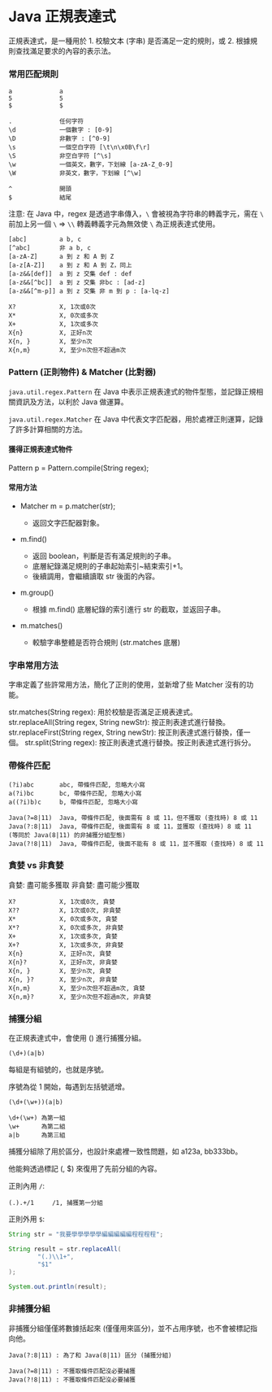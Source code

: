 # Java 正規表達式

正規表達式，是一種用於 1. 校驗文本 (字串) 是否滿足一定的規則，或 2. 根據規則查找滿足要求的內容的表示法。

### 常用匹配規則

```
a             a
5             5
$             $
```

```
.             任何字符
\d            一個數字 : [0-9]
\D            非數字 : [^0-9]
\s            一個空白字符 [\t\n\x0B\f\r]
\S            非空白字符 [^\s]
\w            一個英文，數字，下划線 [a-zA-Z_0-9]
\W            非英文，數字，下划線 [^\w]
```

```
^             開頭
$             結尾
```

注意: 在 Java 中，regex 是透過字串傳入，`\` 會被視為字符串的轉義字元，需在 `\` 前加上另一個 `\` => `\\` 轉義轉義字元為無效使 `\` 為正規表達式使用。

```
[abc]         a b, c
[^abc]        非 a b, c
[a-zA-Z]      a 到 z 和 A 到 Z
[a-z[A-Z]]    a 到 z 和 A 到 Z，同上
[a-z&&[def]]  a 到 z 交集 def : def
[a-z&&[^bc]]  a 到 z 交集 非bc : [ad-z]
[a-z&&[^m-p]] a 到 z 交集 非 m 到 p : [a-lq-z]
```

```
X?            X, 1次或0次
X*            X, 0次或多次
X+            X, 1次或多次
X{n}          X, 正好n次
X{n, }        X, 至少n次
X{n,m}        X, 至少n次但不超過m次
```

### Pattern (正則物件) & Matcher (比對器)

`java.util.regex.Pattern` 在 Java 中表示正規表達式的物件型態，並記錄正規相關資訊及方法，以利於 Java 做運算。

`java.util.regex.Matcher` 在 Java 中代表文字匹配器，用於處裡正則運算，記錄了許多計算相關的方法。

#### 獲得正規表達式物件

Pattern p = Pattern.compile(String regex);

#### 常用方法

- Matcher m = p.matcher(str);
  - 返回文字匹配器對象。
  
- m.find()
  - 返回 boolean，判斷是否有滿足規則的子串。
  - 底層紀錄滿足規則的子串起始索引~結束索引+1。
  - 後續調用，會繼續讀取 str 後面的內容。
- m.group()
  - 根據 m.find() 底層紀錄的索引進行 str 的截取，並返回子串。
- m.matches()
  - 較驗字串整體是否符合規則 (str.matches 底層)

### 字串常用方法

字串定義了些許常用方法，簡化了正則的使用，並新增了些 Matcher 沒有的功能。

str.matches(String regex): 用於校驗是否滿足正規表達式。
str.replaceAll(String regex, String newStr): 按正則表達式進行替換。
str.replaceFirst(String regex, String newStr): 按正則表達式進行替換，僅一個。
str.split(String regex): 按正則表達式進行替換。按正則表達式進行拆分。

### 帶條件匹配

```
(?i)abc       abc, 帶條件匹配, 忽略大小寫
a(?i)bc       bc, 帶條件匹配, 忽略大小寫
a((?i)b)c     b, 帶條件匹配, 忽略大小寫
```

```
Java(?=8|11)  Java, 帶條件匹配, 後面需有 8 或 11，但不獲取 (查找時) 8 或 11
Java(?:8|11)  Java, 帶條件匹配, 後面需有 8 或 11，並獲取 (查找時) 8 或 11 (等同於 Java(8|11) 的非捕獲分組型態)
Java(?!8|11)  Java, 帶條件匹配, 後面不能有 8 或 11，並不獲取 (查找時) 8 或 11
```

### 貪婪 vs 非貪婪

貪婪: 盡可能多獲取 
非貪婪: 盡可能少獲取

```
X?            X, 1次或0次, 貪婪
X??           X, 1次或0次, 非貪婪
X*            X, 0次或多次, 貪婪
X*?           X, 0次或多次, 非貪婪
X+            X, 1次或多次, 貪婪
X+?           X, 1次或多次, 非貪婪
X{n}          X, 正好n次, 貪婪
X{n}?         X, 正好n次, 非貪婪
X{n, }        X, 至少n次, 貪婪
X{n, }?       X, 至少n次, 非貪婪
X{n,m}        X, 至少n次但不超過m次, 貪婪
X{n,m}?       X, 至少n次但不超過m次, 非貪婪
```

### 捕獲分組

在正規表達式中，會使用 () 進行捕獲分組。

```
(\d+)(a|b)
```

每組是有組號的，也就是序號。

序號為從 1 開始，每遇到左括號遞增。

```
(\d+(\w+))(a|b)

\d+(\w+) 為第一組
\w+      為第二組
a|b      為第三組
```

捕獲分組除了用於區分，也設計來處裡一致性問題，如 a123a, bb333bb。

他能夠透過標記 (\,  $) 來復用了先前分組的內容。

正則內用 `/`:
```
(.).+/1     /1, 捕獲第一分組
```

正則外用 `$`:
```java
String str = "我要學學學學學編編編編編程程程程";

String result = str.replaceAll(
        "(.)\\1+",
        "$1"
);

System.out.println(result);

```

### 非捕獲分組

非捕獲分組僅僅將數據括起來 (僅僅用來區分)，並不占用序號，也不會被標記指向他。

```
Java(?:8|11) : 為了和 Java(8|11) 區分 (捕獲分組)

Java(?=8|11) : 不獲取條件匹配沒必要捕獲
Java(?!8|11) : 不獲取條件匹配沒必要捕獲
```